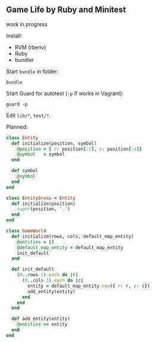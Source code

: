 Game Life by Ruby and Minitest
------------------------------

work in progress

Install:
* RVM (rbenv)
* Ruby
* bundler

Start `bundle` in folder:

```console
bundle
```

Start Guard for autotest (`-p` if works in Vagrant):

```console
guard -p
```

Edit `lib/*`, `test/*`.

Planned:

```ruby
class Entity
  def initialize(position, symbol)
    @position = { r: position[:r], c: position[:c]}
    @symbol   = symbol
  end

  def symbol
    @symbol
  end
end

class EntityGrass < Entity
  def initialize(position)
    super(position, '.')
  end
end

class GameWorld
  def initialize(rows, cols, default_map_entity)
    @entities = []
    @default_map_entity = default_map_entity
    init_default
  end

  def init_default
    (0..rows-1).each do |r|
      (0..cols-1).each do |c|
        entity = default_map_entity.new({ r: r, c: c})
        add_entity(entity)
      end
    end
  end

  def add_entity(entity)
    @entities << entity
  end
end
```
